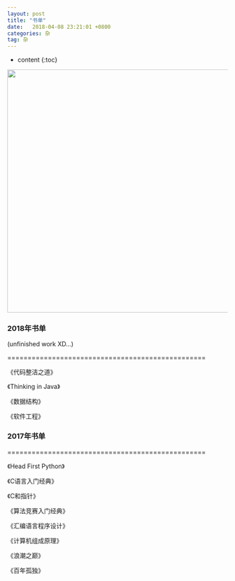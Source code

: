 ```yaml
---
layout: post
title: "书单"
date:   2018-04-08 23:21:01 +0800
categories: 杂
tag: 杂
---
```


* content
{:toc}

 <img src="{{  'http://oyku9aqxp.bkt.clouddn.com/IMG_6026.JPG'| prepend: site.baseurl }}"  width="555" /> 

### 2018年书单  
(unfinished work XD...)  

=================================================   

《代码整洁之道》  

《Thinking in Java》  

《数据结构》  

《软件工程》  


### 2017年书单  

=================================================  


《Head First Python》  

《C语言入门经典》  

《C和指针》  

《算法竞赛入门经典》  

《汇编语言程序设计》  

《计算机组成原理》  

《浪潮之巅》 

《百年孤独》